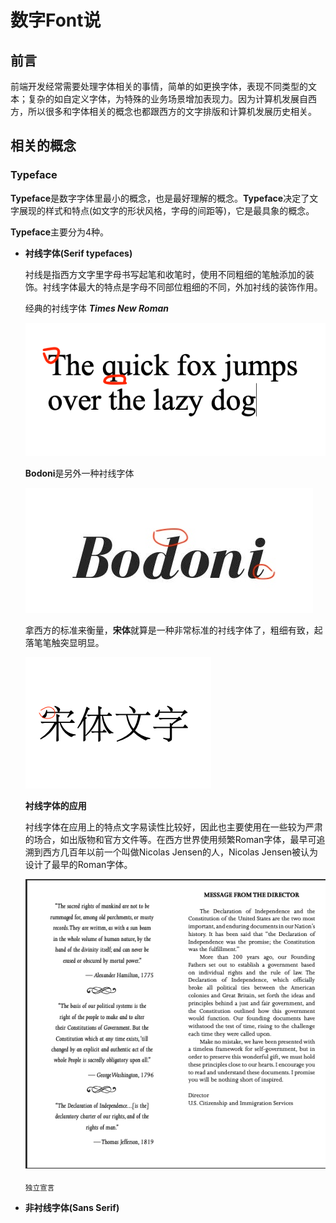 # 数字Font说

## 前言
前端开发经常需要处理字体相关的事情，简单的如更换字体，表现不同类型的文本；复杂的如自定义字体，为特殊的业务场景增加表现力。因为计算机发展自西方，所以很多和字体相关的概念也都跟西方的文字排版和计算机发展历史相关。

## 相关的概念

### Typeface
**Typeface**是数字字体里最小的概念，也是最好理解的概念。**Typeface**决定了文字展现的样式和特点(如文字的形状风格，字母的间距等)，它是最具象的概念。


**Typeface**主要分为4种。

* **衬线字体(Serif typefaces)**

  衬线是指西方文字里字母书写起笔和收笔时，使用不同粗细的笔触添加的装饰。衬线字体最大的特点是字母不同部位粗细的不同，外加衬线的装饰作用。

  经典的衬线字体 ___Times New Roman___

  ![serif](p1.png)
  
  **Bodoni**是另外一种衬线字体

  ![Bodoni](p2.jpg)

  拿西方的标准来衡量，**宋体**就算是一种非常标准的衬线字体了，粗细有致，起落笔笔触突显明显。

  ![宋体](p3.png)

  **衬线字体的应用**

  衬线字体在应用上的特点文字易读性比较好，因此也主要使用在一些较为严肃的场合，如出版物和官方文件等。在西方世界使用频繁Roman字体，最早可追溯到西方几百年以前一个叫做Nicolas Jensen的人，Nicolas Jensen被认为设计了最早的Roman字体。

  ![宋体](p5.png)

  <sub>独立宣言</sub>

* **非衬线字体(Sans Serif)**
